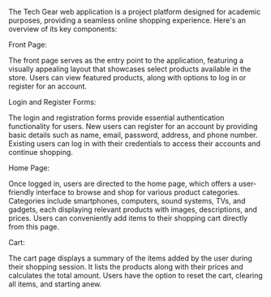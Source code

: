 The Tech Gear web application is a project platform designed for academic purposes, providing a seamless online shopping experience. Here's an overview of its key components:

Front Page:

The front page serves as the entry point to the application, featuring a visually appealing layout that showcases select products available in the store.
Users can view featured products, along with options to log in or register for an account.

Login and Register Forms:

The login and registration forms provide essential authentication functionality for users.
New users can register for an account by providing basic details such as name, email, password, address, and phone number.
Existing users can log in with their credentials to access their accounts and continue shopping.

Home Page:

Once logged in, users are directed to the home page, which offers a user-friendly interface to browse and shop for various product categories. 
Categories include smartphones, computers, sound systems, TVs, and gadgets, each displaying relevant products with images, descriptions, and prices. 
Users can conveniently add items to their shopping cart directly from this page.

Cart:

The cart page displays a summary of the items added by the user during their shopping session.
It lists the products along with their prices and calculates the total amount.
Users have the option to reset the cart, clearing all items, and starting anew.
